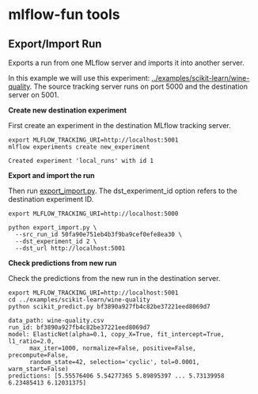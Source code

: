 # mlflow-fun tools


## Export/Import Run

Exports a run from one MLflow server and imports it into another server.

In this example we will use this experiment: [../examples/scikit-learn/wine-quality](../examples/scikit-learn/wine-quality). The source tracking server runs on port 5000 and the destination server on 5001.

**Create new destination experiment**

First create an experiment in the destination MLflow tracking server.
```
export MLFLOW_TRACKING_URI=http://localhost:5001
mlflow experiments create new_experiment

Created experiment 'local_runs' with id 1
```

**Export and import the run**

Then run [export_import.py](export_import.py). The dst_experiment_id option refers to the destination experiment ID.
```
export MLFLOW_TRACKING_URI=http://localhost:5000

python export_import.py \
  --src_run_id 50fa90e751eb4b3f9ba9cef0efe8ea30 \
  --dst_experiment_id 2 \
  --dst_url http://localhost:5001
```

**Check predictions from new run**

Check the predictions from the new run in the destination server.

```
export MLFLOW_TRACKING_URI=http://localhost:5001
cd ../examples/scikit-learn/wine-quality
python scikit_predict.py bf3890a927fb4c82be37221eed8069d7

data_path: wine-quality.csv
run_id: bf3890a927fb4c82be37221eed8069d7
model: ElasticNet(alpha=0.1, copy_X=True, fit_intercept=True, l1_ratio=2.0,
      max_iter=1000, normalize=False, positive=False, precompute=False,
      random_state=42, selection='cyclic', tol=0.0001, warm_start=False)
predictions: [5.55576406 5.54277365 5.89895397 ... 5.73139958 6.23485413 6.12031375]
```
